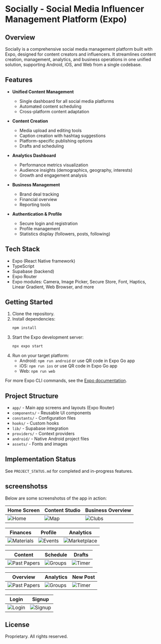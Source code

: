 
# Socially - Social Media Influencer Management Platform (Expo)


## Overview

Socially is a comprehensive social media management platform built with Expo, designed for content creators and influencers. It streamlines content creation, management, analytics, and business operations in one unified solution, supporting Android, iOS, and Web from a single codebase.

## Features

- **Unified Content Management**
  - Single dashboard for all social media platforms
  - Automated content scheduling
  - Cross-platform content adaptation

- **Content Creation**
  - Media upload and editing tools
  - Caption creation with hashtag suggestions
  - Platform-specific publishing options
  - Drafts and scheduling

- **Analytics Dashboard**
  - Performance metrics visualization
  - Audience insights (demographics, geography, interests)
  - Growth and engagement analysis

- **Business Management**
  - Brand deal tracking
  - Financial overview
  - Reporting tools

- **Authentication & Profile**
  - Secure login and registration
  - Profile management
  - Statistics display (followers, posts, following)


## Tech Stack

- Expo (React Native framework)
- TypeScript
- Supabase (backend)
- Expo Router
- Expo modules: Camera, Image Picker, Secure Store, Font, Haptics, Linear Gradient, Web Browser, and more


## Getting Started

1. Clone the repository.
2. Install dependencies:
   ```sh
   npm install
   ```
3. Start the Expo development server:
   ```sh
   npx expo start
   ```
4. Run on your target platform:
   - Android: `npm run android` or use QR code in Expo Go app
   - iOS: `npm run ios` or use QR code in Expo Go app
   - Web: `npm run web`

For more Expo CLI commands, see the [Expo documentation](https://docs.expo.dev/).


## Project Structure

- `app/` - Main app screens and layouts (Expo Router)
- `components/` - Reusable UI components
- `constants/` - Configuration files
- `hooks/` - Custom hooks
- `lib/` - Supabase integration
- `providers/` - Context providers
- `android/` - Native Android project files
- `assets/` - Fonts and images


## Implementation Status

See `PROJECT_STATUS.md` for completed and in-progress features.


## screenshotss

Below are some screenshotss of the app in action:

| Home Screen | Content Studio | Business Overview |
|-------------|------------|-------|
| ![Home](screenshots/IMG-20250803-WA0014.jpg) | ![Map](screenshots/IMG-20250803-WA0013.jpg) | ![Clubs](screenshots/IMG-20250803-WA0003.jpg) |

| Finances | Profile | Analytics |
|------------------|--------------|-------------|
| ![Materials](screenshots/IMG-20250803-WA0004.jpg) | ![Events](screenshots/IMG-20250803-WA0005.jpg) | ![Marketplace](screenshots/IMG-20250803-WA0006.jpg) |

| Content | Schedule | Drafts |
|-------------|--------------|-------------|
| ![Past Papers](screenshots/IMG-20250803-WA0007.jpg) | ![Groups](screenshots/IMG-20250803-WA0008.jpg) | ![Timer](screenshots/IMG-20250803-WA0009.jpg) |

| Overview | Analytics | New Post |
|-------------|--------------|-------------|
| ![Past Papers](screenshots/IMG-20250803-WA0010.jpg) | ![Groups](screenshots/IMG-20250803-WA0011.jpg) | ![Timer](screenshots/IMG-20250803-WA0012.jpg) |

| Login | Signup |
|-------|--------|
| ![Login](screenshots/IMG-20250803-WA0001.jpg) | ![Signup](screenshots/IMG-20250803-WA0002.jpg) |


## License

Proprietary. All rights reserved.
